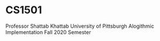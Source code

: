 # CS1501

Professor Shattab Khattab
University of Pittsburgh
Alogithmic Implementation
Fall 2020 Semester 
